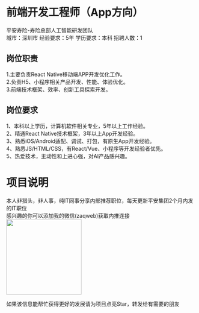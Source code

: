 # 前端开发工程师（App方向）
平安寿险-寿险总部人工智能研发团队  
城市：深圳市 经验要求：5年 学历要求：本科  招聘人数：1

## 岗位职责
1.主要负责React Native移动端APP开发优化工作。   
2.负责H5、小程序相关产品开发、性能、体验优化。   
3.前端技术框架、效率、创新工具探索开发。

## 岗位要求
1、本科以上学历，计算机软件相关专业，5年以上工作经验。   
2、精通React Native技术框架，3年以上App开发经验。   
3、熟悉iOS/Android适配、调试、打包，有原生App开发经验。   
4、熟悉JS/HTML/CSS，有React/Vue、小程序等开发经验者优先。   
5、热爱技术，主动性和上进心强，对AI产品感兴趣。

# 项目说明

本人非猎头，非人事，纯IT同事分享内部推荐职位，每天更新平安集团2个月内发的IT职位  
感兴趣的你可以添加我的微信(zaqweb)获取内推连接  
<img src="https://github.com/zaqweb/PA-IT-JOBS/blob/master/WechatICode.jpeg"  height="200" width="200">

如果该信息能帮忙获得更好的发展请为项目点亮Star，转发给有需要的朋友




